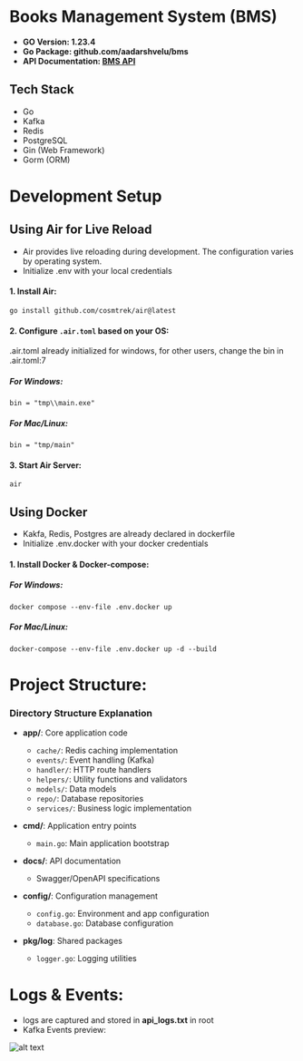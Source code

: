 # Books Management System (BMS)

- **GO Version: 1.23.4**
- **Go Package: github.com/aadarshvelu/bms**
- **API Documentation: [BMS API](http://13.203.8.233/docs/index.html#/books)**

## Tech Stack
- Go
- Kafka
- Redis
- PostgreSQL
- Gin (Web Framework)
- Gorm (ORM)

# Development Setup

## Using Air for Live Reload

- Air provides live reloading during development. The configuration varies by operating system.
- Initialize .env with your local credentials

#### 1. Install Air:

```go install github.com/cosmtrek/air@latest```

#### 2. Configure `.air.toml` based on your OS:

.air.toml already initialized for windows, for other users, change the bin in .air.toml:7

##### For Windows:

```bin = "tmp\\main.exe"```

##### For Mac/Linux:

```bin = "tmp/main"```

#### 3. Start Air Server:

```air```

## Using Docker

- Kakfa, Redis, Postgres are already declared in dockerfile
- Initialize .env.docker with your docker credentials

#### 1. Install Docker & Docker-compose:

##### For Windows:

```docker compose --env-file .env.docker up```

##### For Mac/Linux:

```docker-compose --env-file .env.docker up -d --build```

# Project Structure:


### Directory Structure Explanation

- **app/**: Core application code
  - `cache/`: Redis caching implementation
  - `events/`: Event handling (Kafka)
  - `handler/`: HTTP route handlers
  - `helpers/`: Utility functions and validators
  - `models/`: Data models
  - `repo/`: Database repositories
  - `services/`: Business logic implementation

- **cmd/**: Application entry points
  - `main.go`: Main application bootstrap

- **docs/**: API documentation
  - Swagger/OpenAPI specifications

- **config/**: Configuration management
  - `config.go`: Environment and app configuration
  - `database.go`: Database configuration

- **pkg/log**: Shared packages
  - `logger.go`: Logging utilities

# Logs & Events:

- logs are captured and stored in **api_logs.txt** in root
- Kafka Events preview:

![alt text](image.png)
